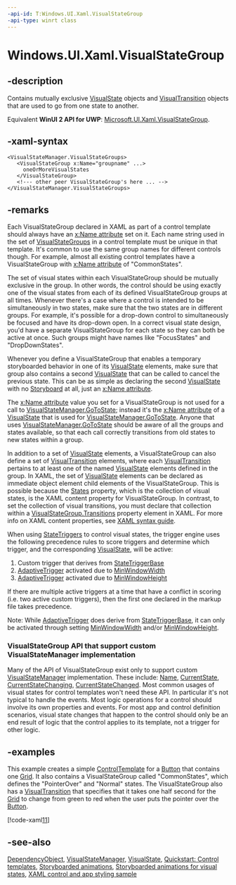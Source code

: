 ```yaml
---
-api-id: T:Windows.UI.Xaml.VisualStateGroup
-api-type: winrt class
---
```


<!-- Class syntax.
public class VisualStateGroup : Windows.UI.Xaml.DependencyObject, Windows.UI.Xaml.IVisualStateGroup
-->

# Windows.UI.Xaml.VisualStateGroup

## -description
Contains mutually exclusive [VisualState](visualstate.md) objects and [VisualTransition](visualtransition.md) objects that are used to go from one state to another.

Equivalent **WinUI 2 API for UWP**: [Microsoft.UI.Xaml.VisualStateGroup](/windows/winui/api/microsoft.ui.xaml.visualstategroup).

## -xaml-syntax
```xaml
<VisualStateManager.VisualStateGroups>
   <VisualStateGroup x:Name="groupname" ...>
     oneOrMoreVisualStates
   </VisualStateGroup>
   <!--- other peer VisualStateGroup's here ... -->
</VisualStateManager.VisualStateGroups>
```


## -remarks
Each VisualStateGroup declared in XAML as part of a control template should always have an [x:Name attribute](/windows/uwp/xaml-platform/x-name-attribute) set on it. Each name string used in the set of [VisualStateGroups](/dotnet/api/system.windows.visualstatemanager.visualstategroups) in a control template must be unique in that template. It's common to use the same group names for different controls though. For example, almost all existing control templates have a VisualStateGroup with [x:Name attribute](/windows/uwp/xaml-platform/x-name-attribute) of "CommonStates".

The set of visual states within each VisualStateGroup should be mutually exclusive in the group. In other words, the control should be using exactly one of the visual states from each of its defined VisualStateGroup groups at all times. Whenever there's a case where a control is intended to be simultaneously in two states, make sure that the two states are in different groups. For example, it's possible for a drop-down control to simultaneously be focused and have its drop-down open. In a correct visual state design, you'd have a separate VisualStateGroup for each state so they can both be active at once. Such groups might have names like "FocusStates" and "DropDownStates".

Whenever you define a VisualStateGroup that enables a temporary storyboarded behavior in one of its [VisualState](visualstate.md) elements, make sure that group also contains a second [VisualState](visualstate.md) that can be called to cancel the previous state. This can be as simple as declaring the second [VisualState](visualstate.md) with no [Storyboard](visualstate_storyboard.md) at all, just an [x:Name attribute](/windows/uwp/xaml-platform/x-name-attribute).

The [x:Name attribute](/windows/uwp/xaml-platform/x-name-attribute) value you set for a VisualStateGroup is not used for a call to [VisualStateManager.GoToState](visualstatemanager_gotostate_443481648.md); instead it's the [x:Name attribute](/windows/uwp/xaml-platform/x-name-attribute) of a [VisualState](visualstate.md) that is used for [VisualStateManager.GoToState](visualstatemanager_gotostate_443481648.md). Anyone that uses [VisualStateManager.GoToState](visualstatemanager_gotostate_443481648.md) should be aware of all the groups and states available, so that each call correctly transitions from old states to new states within a group.

In addition to a set of [VisualState](visualstate.md) elements, a VisualStateGroup can also define a set of [VisualTransition](visualtransition.md) elements, where each [VisualTransition](visualtransition.md) pertains to at least one of the named [VisualState](visualstate.md) elements defined in the group. In XAML, the set of [VisualState](visualstate.md) elements can be declared as immediate object element child elements of the VisualStateGroup. This is possible because the [States](visualstategroup_states.md) property, which is the collection of visual states, is the XAML content property for VisualStateGroup. In contrast, to set the collection of visual transitions, you must declare that collection within a [VisualStateGroup.Transitions](visualstategroup_transitions.md) property element in XAML. For more info on XAML content properties, see [XAML syntax guide](/windows/uwp/xaml-platform/xaml-syntax-guide).

When using [StateTriggers](visualstate_statetriggers.md) to control visual states, the trigger engine uses the following precedence rules to score triggers and determine which trigger, and the corresponding [VisualState](visualstate.md), will be active:
1. Custom trigger that derives from [StateTriggerBase](statetriggerbase.md)
2. [AdaptiveTrigger](adaptivetrigger.md) activated due to [MinWindowWidth](adaptivetrigger_minwindowwidth.md)
3. [AdaptiveTrigger](adaptivetrigger.md) activated due to [MinWindowHeight](adaptivetrigger_minwindowheight.md)

If there are multiple active triggers at a time that have a conflict in scoring (i.e. two active custom triggers), then the first one declared in the markup file takes precedence.

Note: While [AdaptiveTrigger](adaptivetrigger.md) does derive from [StateTriggerBase](statetriggerbase.md), it can only be activated through setting [MinWindowWidth](adaptivetrigger_minwindowwidth.md) and/or [MinWindowHeight](adaptivetrigger_minwindowheight.md).

###  **VisualStateGroup**  API that support custom **VisualStateManager** implementation

Many of the API of VisualStateGroup exist only to support custom [VisualStateManager](visualstatemanager.md) implementation. These include: [Name](visualstategroup_name.md), [CurrentState](visualstategroup_currentstate.md), [CurrentStateChanging](visualstategroup_currentstatechanging.md), [CurrentStateChanged](visualstategroup_currentstatechanged.md). Most common usages of visual states for control templates won't need these API. In particular it's not typical to handle the events. Most logic operations for a control should involve its own properties and events. For most app and control definition scenarios, visual state changes that happen to the control should only be an end result of logic that the control applies to its template, not a trigger for other logic.

## -examples
This example creates a simple [ControlTemplate](../windows.ui.xaml.controls/controltemplate.md) for a [Button](../windows.ui.xaml.controls/button.md) that contains one [Grid](../windows.ui.xaml.controls/grid.md). It also contains a VisualStateGroup called "CommonStates", which defines the "PointerOver" and "Normal" states. The VisualStateGroup also has a [VisualTransition](visualtransition.md) that specifies that it takes one half second for the [Grid](../windows.ui.xaml.controls/grid.md) to change from green to red when the user puts the pointer over the [Button](../windows.ui.xaml.controls/button.md).



[!code-xaml[11](../windows.ui.xaml.data/code/StylingTemplatingOverview/csharp/ButtonStages.xaml#Snippet11)]

## -see-also
[DependencyObject](dependencyobject.md), [VisualStateManager](visualstatemanager.md), [VisualState](visualstate.md), [Quickstart: Control templates](/previous-versions/windows/apps/hh465374(v=win.10)), [Storyboarded animations](/windows/uwp/graphics/storyboarded-animations), [Storyboarded animations for visual states](/previous-versions/windows/apps/jj819808(v=win.10)), [XAML control and app styling sample](https://github.com/microsoftarchive/msdn-code-gallery-microsoft/tree/master/Official%20Windows%20Platform%20Sample/Windows%208.1%20Store%20app%20samples/99866-Windows%208.1%20Store%20app%20samples/XAML%20control%20and%20app%20styling%20sample/C%23)
